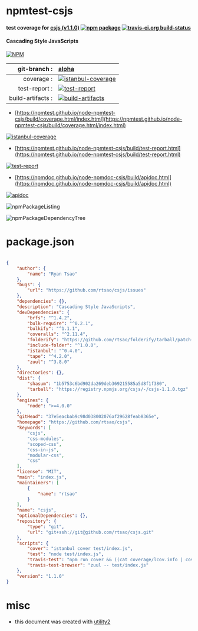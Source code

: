 # npmtest-csjs

#### test coverage for  [csjs (v1.1.0)](https://github.com/rtsao/csjs)  [![npm package](https://img.shields.io/npm/v/npmtest-csjs.svg?style=flat-square)](https://www.npmjs.org/package/npmtest-csjs) [![travis-ci.org build-status](https://api.travis-ci.org/npmtest/node-npmtest-csjs.svg)](https://travis-ci.org/npmtest/node-npmtest-csjs)

#### Cascading Style JavaScripts

[![NPM](https://nodei.co/npm/csjs.png?downloads=true&downloadRank=true&stars=true)](https://www.npmjs.com/package/csjs)

| git-branch : | [alpha](https://github.com/npmtest/node-npmtest-csjs/tree/alpha)|
|--:|:--|
| coverage : | [![istanbul-coverage](https://npmtest.github.io/node-npmtest-csjs/build/coverage.badge.svg)](https://npmtest.github.io/node-npmtest-csjs/build/coverage.html/index.html)|
| test-report : | [![test-report](https://npmtest.github.io/node-npmtest-csjs/build/test-report.badge.svg)](https://npmtest.github.io/node-npmtest-csjs/build/test-report.html)|
| build-artifacts : | [![build-artifacts](https://npmtest.github.io/node-npmtest-csjs/glyphicons_144_folder_open.png)](https://github.com/npmtest/node-npmtest-csjs/tree/gh-pages/build)|

- [https://npmtest.github.io/node-npmtest-csjs/build/coverage.html/index.html](https://npmtest.github.io/node-npmtest-csjs/build/coverage.html/index.html)

[![istanbul-coverage](https://npmtest.github.io/node-npmtest-csjs/build/screenCapture.buildCi.browser.%252Ftmp%252Fbuild%252Fcoverage.lib.html.png)](https://npmtest.github.io/node-npmtest-csjs/build/coverage.html/index.html)

- [https://npmtest.github.io/node-npmtest-csjs/build/test-report.html](https://npmtest.github.io/node-npmtest-csjs/build/test-report.html)

[![test-report](https://npmtest.github.io/node-npmtest-csjs/build/screenCapture.buildCi.browser.%252Ftmp%252Fbuild%252Ftest-report.html.png)](https://npmtest.github.io/node-npmtest-csjs/build/test-report.html)

- [https://npmdoc.github.io/node-npmdoc-csjs/build/apidoc.html](https://npmdoc.github.io/node-npmdoc-csjs/build/apidoc.html)

[![apidoc](https://npmdoc.github.io/node-npmdoc-csjs/build/screenCapture.buildCi.browser.%252Ftmp%252Fbuild%252Fapidoc.html.png)](https://npmdoc.github.io/node-npmdoc-csjs/build/apidoc.html)

![npmPackageListing](https://npmtest.github.io/node-npmtest-csjs/build/screenCapture.npmPackageListing.svg)

![npmPackageDependencyTree](https://npmtest.github.io/node-npmtest-csjs/build/screenCapture.npmPackageDependencyTree.svg)



# package.json

```json

{
    "author": {
        "name": "Ryan Tsao"
    },
    "bugs": {
        "url": "https://github.com/rtsao/csjs/issues"
    },
    "dependencies": {},
    "description": "Cascading Style JavaScripts",
    "devDependencies": {
        "brfs": "^1.4.2",
        "bulk-require": "^0.2.1",
        "bulkify": "^1.1.1",
        "coveralls": "^2.11.4",
        "folderify": "https://github.com/rtsao/folderify/tarball/patch-1",
        "include-folder": "^1.0.0",
        "istanbul": "^0.4.0",
        "tape": "^4.2.0",
        "zuul": "^3.8.0"
    },
    "directories": {},
    "dist": {
        "shasum": "1b5753c6bd902da269deb369215585a5d8f1f380",
        "tarball": "https://registry.npmjs.org/csjs/-/csjs-1.1.0.tgz"
    },
    "engines": {
        "node": ">=4.0.0"
    },
    "gitHead": "37e5eacbab9c98d038002076af29628feab8365e",
    "homepage": "https://github.com/rtsao/csjs",
    "keywords": [
        "csjs",
        "css-modules",
        "scoped-css",
        "css-in-js",
        "modular-css",
        "css"
    ],
    "license": "MIT",
    "main": "index.js",
    "maintainers": [
        {
            "name": "rtsao"
        }
    ],
    "name": "csjs",
    "optionalDependencies": {},
    "repository": {
        "type": "git",
        "url": "git+ssh://git@github.com/rtsao/csjs.git"
    },
    "scripts": {
        "cover": "istanbul cover test/index.js",
        "test": "node test/index.js",
        "travis-test": "npm run cover && ((cat coverage/lcov.info | coveralls) || exit 0)",
        "travis-test-browser": "zuul -- test/index.js"
    },
    "version": "1.1.0"
}
```



# misc
- this document was created with [utility2](https://github.com/kaizhu256/node-utility2)
